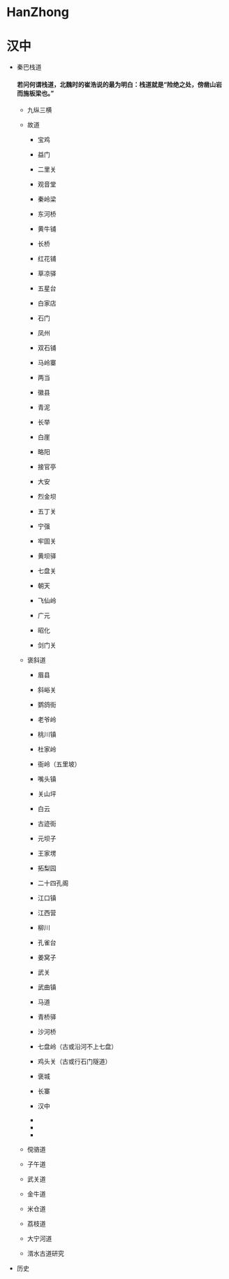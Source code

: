 # HanZhong

# 汉中

+ 秦巴栈道

  #### 若问何谓栈道，北魏时的崔浩说的最为明白：栈道就是“险绝之处，傍凿山岩而施板梁也。”

  + 九纵三横
  
  
  + 故道
  
    + 宝鸡
    
    + 益门
    
    + 二里关
    
    + 观音堂
    
    + 秦岭梁
    
    + 东河桥
    
    + 黄牛铺
    
    + 长桥
    
    + 红花铺
    
    + 草凉驿
    
    + 五星台
     
    + 白家店
    
    + 石门
    
    + 凤州
    
    + 双石铺
    
    + 马岭寨
    
    + 两当
    
    + 徽县
    
    + 青泥
    
    + 长举
    
    + 白崖
    
    + 略阳
    
    + 接官亭
    
    + 大安
    
    + 烈金坝
    
    + 五丁关
    
    + 宁强
    
    + 牢固关
    
    + 黄坝驿
    
    + 七盘关
    
    + 朝天
    
    + 飞仙岭
    
    + 广元
    
    + 昭化
    
    + 剑门关
    
  
  + 褒斜道
  
    + 眉县
    
    + 斜峪关
    
    + 鹦鸽街
    
    + 老爷岭
    
    + 桃川镇
    
    + 杜家岭
    
    + 衙岭（五里坡）
    
    + 嘴头镇
    
    + 关山坪
    
    + 白云
    
    + 古迹街
    
    + 元坝子
    
    + 王家塄
    
    + 拓梨园
    
    + 二十四孔阁
    
    + 江口镇
    
    + 江西营
    
    + 柳川
    
    + 孔雀台
    
    + 姜窝子
    
    + 武关
    
    + 武曲镇
    
    + 马道
    
    + 青桥驿
    
    + 沙河桥
     
    + 七盘岭（古或沿河不上七盘）
    
    + 鸡头关（古或行石门隧道）
    
    + 褒城
    
    + 长寨
    
    + 汉中
    
    +
    
    +
    
    +
    
    
  
  + 傥骆道
  
  + 子午道
  
  + 武关道
  
  + 金牛道
  
  + 米仓道
  
  + 荔枝道
  
  + 大宁河道
  
  + 湑水古道研究
  
  
  
+ 历史
